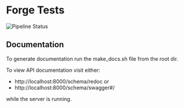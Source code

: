 # Forge Tests

![Pipeline Status](https://github.com/mithril-labs/forge-tests/actions/workflows/pipeline.yaml/badge.svg)

## Documentation

To generate documentation run the make_docs.sh file from the root dir.

To view API documentation visit either:

- http://localhost:8000/schema/redoc
  or
- http://localhost:8000/schema/swagger#/

while the server is running.

